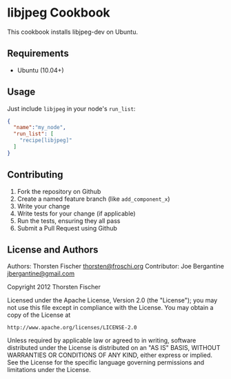 libjpeg Cookbook
====================
This cookbook installs libjpeg-dev on Ubuntu.

Requirements
------------

- Ubuntu (10.04+)

Usage
-----
Just include `libjpeg` in your node's `run_list`:

```json
{
  "name":"my_node",
  "run_list": [
    "recipe[libjpeg]"
  ]
}
```

Contributing
------------
1. Fork the repository on Github
2. Create a named feature branch (like `add_component_x`)
3. Write your change
4. Write tests for your change (if applicable)
5. Run the tests, ensuring they all pass
6. Submit a Pull Request using Github

License and Authors
-------------------
Authors: Thorsten Fischer <thorsten@froschi.org>
Contributor: Joe Bergantine <jbergantine@gmail.com>

Copyright 2012 Thorsten Fischer

Licensed under the Apache License, Version 2.0 (the "License");
you may not use this file except in compliance with the License.
You may obtain a copy of the License at

    http://www.apache.org/licenses/LICENSE-2.0

Unless required by applicable law or agreed to in writing, software
distributed under the License is distributed on an "AS IS" BASIS,
WITHOUT WARRANTIES OR CONDITIONS OF ANY KIND, either express or implied.
See the License for the specific language governing permissions and
limitations under the License.